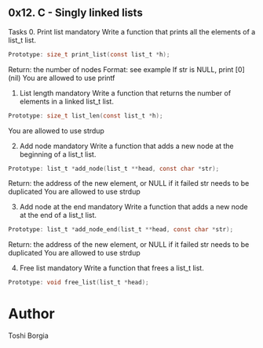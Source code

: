 ## 0x12. C - Singly linked lists
Tasks
0. Print list
mandatory
Write a function that prints all the elements of a list_t list.
````c
Prototype: size_t print_list(const list_t *h);
````
Return: the number of nodes
Format: see example
If str is NULL, print [0] (nil)
You are allowed to use printf

1. List length
mandatory
Write a function that returns the number of elements in a linked list_t list.
````c
Prototype: size_t list_len(const list_t *h);
````
You are allowed to use strdup

2. Add node
mandatory
Write a function that adds a new node at the beginning of a list_t list.
````c
Prototype: list_t *add_node(list_t **head, const char *str);
````
Return: the address of the new element, or NULL if it failed
str needs to be duplicated
You are allowed to use strdup

3. Add node at the end
mandatory
Write a function that adds a new node at the end of a list_t list.
````c
Prototype: list_t *add_node_end(list_t **head, const char *str);
````
Return: the address of the new element, or NULL if it failed
str needs to be duplicated
You are allowed to use strdup

4. Free list
mandatory
Write a function that frees a list_t list.
````c
Prototype: void free_list(list_t *head);
````

# Author
Toshi Borgia
